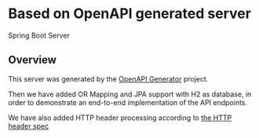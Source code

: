 # Based on OpenAPI generated server

Spring Boot Server 


## Overview  
This server was generated by the [OpenAPI Generator](https://openapi-generator.tech) project.

Then we have added OR Mapping and JPA support with H2 as database, in order to demonstrate 
an end-to-end implementation of the API endpoints.

We have also added HTTP header processing according to [the HTTP header spec](https://consumerdatastandardsaustralia.github.io/standards/#http-headers)
